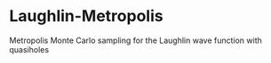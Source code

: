 # Laughlin-Metropolis
Metropolis Monte Carlo sampling for the Laughlin wave function with quasiholes
